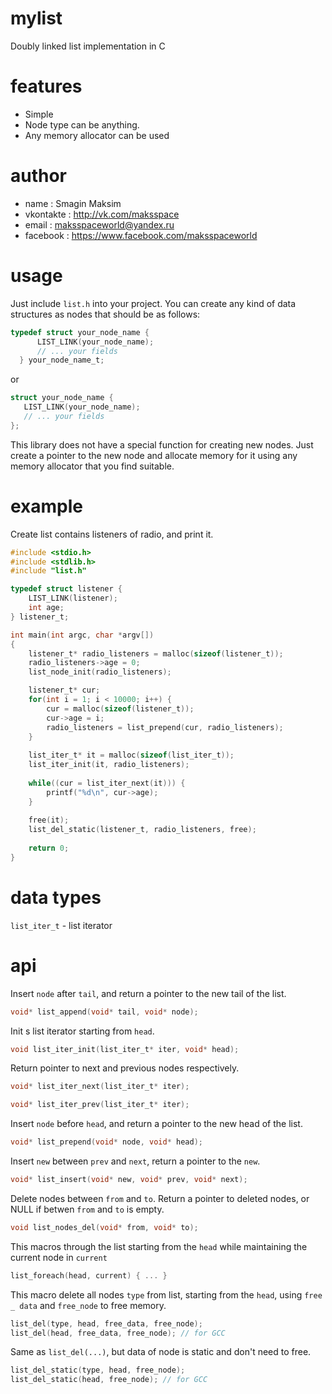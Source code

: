 # mylist
Doubly linked list implementation in C

# features
- Simple
- Node type can be anything.
- Any memory allocator can be used

# author
- name      : Smagin Maksim
- vkontakte : http://vk.com/maksspace
- email     : maksspaceworld@yandex.ru
- facebook  : https://www.facebook.com/maksspaceworld

# usage
Just include `list.h` into your project.
You can create any kind of data structures as nodes that should be as follows:
 ```C
 typedef struct your_node_name {
       LIST_LINK(your_node_name);
       // ... your fields
   } your_node_name_t;
 ```
 or
  ```C
 struct your_node_name {
     LIST_LINK(your_node_name);
     // ... your fields
 };
 ```
This library does not have a special function for creating new nodes. Just create a pointer to the new node and allocate memory for it using any memory allocator that you find suitable.

# example
Create list contains listeners of radio, and print it.
```C
#include <stdio.h>
#include <stdlib.h>
#include "list.h"

typedef struct listener {
    LIST_LINK(listener);
    int age;
} listener_t;

int main(int argc, char *argv[])
{
    listener_t* radio_listeners = malloc(sizeof(listener_t));
    radio_listeners->age = 0;
    list_node_init(radio_listeners);

    listener_t* cur;
    for(int i = 1; i < 10000; i++) {
        cur = malloc(sizeof(listener_t));
        cur->age = i;
        radio_listeners = list_prepend(cur, radio_listeners);
    }
    
    list_iter_t* it = malloc(sizeof(list_iter_t));
    list_iter_init(it, radio_listeners);
    
    while((cur = list_iter_next(it))) {
        printf("%d\n", cur->age);
    }
    
    free(it);
    list_del_static(listener_t, radio_listeners, free);
    
    return 0;
}

```

# data types
`list_iter_t` - list iterator


# api
 Insert `node` after `tail`, and return a pointer to the new tail of the list.
 ```C
 void* list_append(void* tail, void* node);
 ```
 Init s list iterator starting from `head`.
 ```C
 void list_iter_init(list_iter_t* iter, void* head);
 ```
 Return pointer to next and previous nodes respectively.
 ```C
 void* list_iter_next(list_iter_t* iter);

 void* list_iter_prev(list_iter_t* iter);
 ```
 Insert `node` before `head`, and return a pointer to the new head of the list.
  ```C
void* list_prepend(void* node, void* head);
 ```
 Insert `new` between `prev` and `next`, return a pointer to the `new`.
 ```C
void* list_insert(void* new, void* prev, void* next);
 ```
 Delete nodes between `from` and `to`. Return a pointer to deleted nodes, or NULL if betwen `from` and `to` is empty. 
 ```C
void list_nodes_del(void* from, void* to);
 ```
This macros through the list starting from the `head` while maintaining the current node in `current`
 ```C
list_foreach(head, current) { ... }
```
This macro delete all nodes `type` from list, starting from the `head`, using `free _ data` and `free_node` to free memory.
 ```C 
list_del(type, head, free_data, free_node);
list_del(head, free_data, free_node); // for GCC
```
Same as `list_del(...)`, but data of node is static and don't need to free.
 ```C 
list_del_static(type, head, free_node);
list_del_static(head, free_node); // for GCC
```
